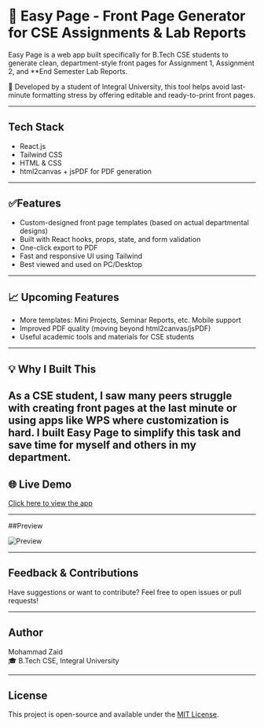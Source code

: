 # 🧾 Easy Page - Front Page Generator for CSE Assignments & Lab Reports

Easy Page is a web app built specifically for B.Tech CSE students to generate clean, department-style front pages for Assignment 1, Assignment 2, and **End Semester Lab Reports.

📍 Developed by a student of Integral University, this tool helps avoid last-minute formatting stress by offering editable and ready-to-print front pages.

---

##  Tech Stack

- React.js
- Tailwind CSS
- HTML & CSS
- html2canvas + jsPDF for PDF generation

---

## ✅Features

-  Custom-designed front page templates (based on actual departmental designs)
-  Built with React hooks, props, state, and form validation
-  One-click export to PDF
-  Fast and responsive UI using Tailwind
-  Best viewed and used on PC/Desktop

---

## 📈 Upcoming Features

-  More templates: Mini Projects, Seminar Reports, etc.
   Mobile support
- Improved PDF quality (moving beyond html2canvas/jsPDF)
-  Useful academic tools and materials for CSE students

---

## 💡 Why I Built This

As a CSE student, I saw many peers struggle with creating front pages at the last minute or using apps like WPS where customization is hard. I built Easy Page to simplify this task and save time for myself and others in my department.
---

## 🌐 Live Demo
[Click here to view the app](https://easy-page-blue.vercel.app/)

---

##Preview

![Preview](https://github.com/zaidxGithub/EasyPage/issues/1)  


---

##  Feedback & Contributions

Have suggestions or want to contribute? Feel free to open issues or pull requests!

---

##  Author
Mohammad Zaid  
🎓 B.Tech CSE, Integral University  

---

##  License

This project is open-source and available under the [MIT License](LICENSE).
